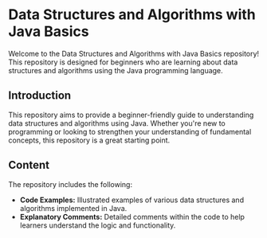 # Data Structures and Algorithms with Java Basics

Welcome to the Data Structures and Algorithms with Java Basics repository! This repository is designed for beginners who are learning about data structures and algorithms using the Java programming language.

## Introduction

This repository aims to provide a beginner-friendly guide to understanding data structures and algorithms using Java. Whether you're new to programming or looking to strengthen your understanding of fundamental concepts, this repository is a great starting point.

## Content

The repository includes the following:

- **Code Examples:** Illustrated examples of various data structures and algorithms implemented in Java.
- **Explanatory Comments:** Detailed comments within the code to help learners understand the logic and functionality.


